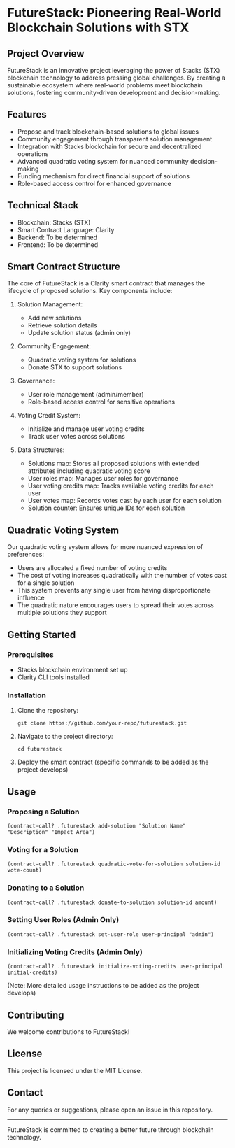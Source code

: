 # FutureStack: Pioneering Real-World Blockchain Solutions with STX

## Project Overview

FutureStack is an innovative project leveraging the power of Stacks (STX) blockchain technology to address pressing global challenges. By creating a sustainable ecosystem where real-world problems meet blockchain solutions, fostering community-driven development and decision-making.

## Features

- Propose and track blockchain-based solutions to global issues
- Community engagement through transparent solution management
- Integration with Stacks blockchain for secure and decentralized operations
- Advanced quadratic voting system for nuanced community decision-making
- Funding mechanism for direct financial support of solutions
- Role-based access control for enhanced governance

## Technical Stack

- Blockchain: Stacks (STX)
- Smart Contract Language: Clarity
- Backend: To be determined
- Frontend: To be determined

## Smart Contract Structure

The core of FutureStack is a Clarity smart contract that manages the lifecycle of proposed solutions. Key components include:

1. Solution Management:
   - Add new solutions
   - Retrieve solution details
   - Update solution status (admin only)

2. Community Engagement:
   - Quadratic voting system for solutions
   - Donate STX to support solutions

3. Governance:
   - User role management (admin/member)
   - Role-based access control for sensitive operations

4. Voting Credit System:
   - Initialize and manage user voting credits
   - Track user votes across solutions

5. Data Structures:
   - Solutions map: Stores all proposed solutions with extended attributes including quadratic voting score
   - User roles map: Manages user roles for governance
   - User voting credits map: Tracks available voting credits for each user
   - User votes map: Records votes cast by each user for each solution
   - Solution counter: Ensures unique IDs for each solution

## Quadratic Voting System

Our quadratic voting system allows for more nuanced expression of preferences:

- Users are allocated a fixed number of voting credits
- The cost of voting increases quadratically with the number of votes cast for a single solution
- This system prevents any single user from having disproportionate influence
- The quadratic nature encourages users to spread their votes across multiple solutions they support

## Getting Started

### Prerequisites

- Stacks blockchain environment set up
- Clarity CLI tools installed

### Installation

1. Clone the repository:
   ```
   git clone https://github.com/your-repo/futurestack.git
   ```

2. Navigate to the project directory:
   ```
   cd futurestack
   ```

3. Deploy the smart contract (specific commands to be added as the project develops)

## Usage

### Proposing a Solution
```clarity
(contract-call? .futurestack add-solution "Solution Name" "Description" "Impact Area")
```

### Voting for a Solution
```clarity
(contract-call? .futurestack quadratic-vote-for-solution solution-id vote-count)
```

### Donating to a Solution
```clarity
(contract-call? .futurestack donate-to-solution solution-id amount)
```

### Setting User Roles (Admin Only)
```clarity
(contract-call? .futurestack set-user-role user-principal "admin")
```

### Initializing Voting Credits (Admin Only)
```clarity
(contract-call? .futurestack initialize-voting-credits user-principal initial-credits)
```

(Note: More detailed usage instructions to be added as the project develops)

## Contributing

We welcome contributions to FutureStack!

## License

This project is licensed under the MIT License.

## Contact

For any queries or suggestions, please open an issue in this repository.

---

FutureStack is committed to creating a better future through blockchain technology.
